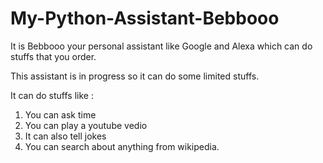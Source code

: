 # My-Python-Assistant-Bebbooo
It is Bebbooo your personal assistant like Google and Alexa which can do stuffs that you order.

This assistant is in progress so it can do some limited stuffs.

It can do stuffs like :
1) You can ask time 
2) You can play a youtube vedio
3) It can also tell jokes
4) You can search about anything from wikipedia.
